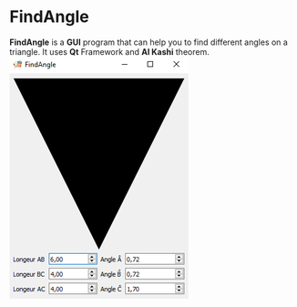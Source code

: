 # FindAngle
**FindAngle** is a **GUI** program that can help you to find different angles on a triangle. It uses **Qt** Framework and **Al Kashi** theorem.
<br/>
![Preview Image](./assets/preview.png)